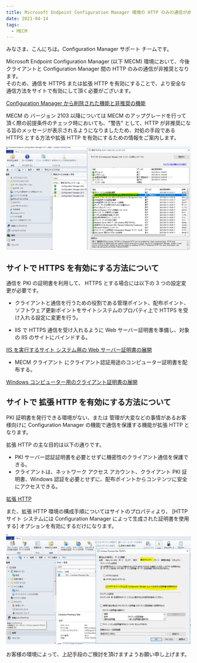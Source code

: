 ```yaml
---
title: Microsoft Endpoint Configuration Manager 環境の HTTP のみの通信が非推奨となります
date: 2021-04-14
tags:
  - MECM
---
```


みなさま、こんにちは。Configuration Manager サポート チームです。

Microsoft Endpoint Configuration Manager (以下 MECM) 環境において、今後クライアントと Configuration Manager 間の HTTP のみの通信が非推奨となります。  
そのため、通信を HTTPS または拡張 HTTP を有効にすることで、より安全な通信方法をサイトで有効にして頂く必要がございます。

[Configuration Manager から削除された機能と非推奨の機能](https://docs.microsoft.com/ja-jp/mem/configmgr/core/plan-design/changes/deprecated/removed-and-deprecated-cmfeatures)

MECM の バージョン 2103 以降については MECM のアップグレードを行って頂く際の前提条件のチェック時においても、"警告" として、HTTP が非推奨になる旨のメッセージが表示されるようになりましたため、対処の手段である HTTPS とする方法や拡張 HTTP を有効にするための情報をご案内します。

![](./20210414_01/1.png)

## サイトで HTTPS を有効にする方法について

通信を PKI の証明書を利用して、 HTTPS とする場合には以下の 3 つの設定変更が必要です。

- クライアントと通信を行うための役割である管理ポイント、配布ポイント、ソフトウェア更新ポイントをサイトシステムのプロパティ上で HTTPS を受け入れる設定に変更を行う。

- IIS で HTTPS 通信を受け入れるように Web サーバー証明書を準備し、対象の IIS のサイトにバインドする。

[IIS を実行するサイト システム用の Web サーバー証明書の展開](https://docs.microsoft.com/ja-jp/mem/configmgr/core/plan-design/network/example-deployment-of-pki-certificates#deploy-the-web-server-certificate-for-site-systems-that-run-iis)

- MECM クライアント にクライアント認証用途のコンピューター証明書を配布する。

[Windows コンピューター用のクライアント証明書の展開](https://docs.microsoft.com/ja-jp/mem/configmgr/core/plan-design/network/example-deployment-of-pki-certificates#deploy-the-client-certificate-for-windows-computers)

## サイトで 拡張 HTTP を有効にする方法について
PKI 証明書を発行できる環境がない、または 管理が大変などの事情があるお客様向けに Configuration Manager の機能で通信を保護する機能が拡張 HTTP となります。

拡張 HTTP の主な目的は以下の通りです。
- PKI サーバー認証証明書を必要とせずに機密性のクライアント通信を保護できる。
- クライアントは、ネットワーク アクセス アカウント、クライアント PKI 証明書、Windows 認証を必要とせずに、配布ポイントからコンテンツに安全にアクセスできる。

[拡張 HTTP](https://docs.microsoft.com/ja-jp/mem/configmgr/core/plan-design/hierarchy/enhanced-http)

また、拡張 HTTP 環境の構成手順についてはサイトのプロパティより、 [HTTP サイト システムには Configuration Manager によって生成された証明書を使用する] オプションを有効にするだけになります。

![](./20210414_01/2.png)


お客様の環境によって、上記手段のご検討を頂けますようお願い申し上げます。